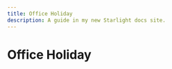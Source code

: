 ```yaml
---
title: Office Holiday 
description: A guide in my new Starlight docs site.
---
```



# Office Holiday